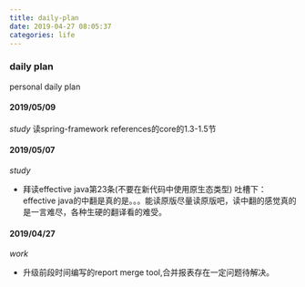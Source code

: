 ```yaml
---
title: daily-plan
date: 2019-04-27 08:05:37
categories: life
---
```


### daily plan
personal daily plan

#### 2019/05/09
*study*
读spring-framework references的core的1.3-1.5节

#### 2019/05/07
*study*
- 拜读effective java第23条(不要在新代码中使用原生态类型)
吐槽下：effective java的中翻是真的是。。。能读原版尽量读原版吧，读中翻的感觉真的是一言难尽，各种生硬的翻译看的难受。

#### 2019/04/27
*work*
- 升级前段时间编写的report merge tool,合并报表存在一定问题待解决。

